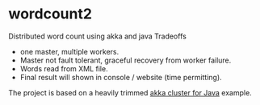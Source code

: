 # wordcount2
Distributed word count using akka and java 
Tradeoffs
  * one master, multiple workers.
  * Master not fault tolerant, graceful recovery from worker failure.
  * Words read from XML file.
  * Final result will shown in console / website (time permitting).

The project is based on a heavily trimmed [akka cluster for Java](https://developer.lightbend.com/guides/akka-sample-cluster-java) example.

